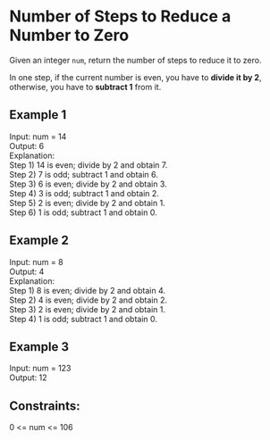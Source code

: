 # Number of Steps to Reduce a Number to Zero

Given an integer `num`, return the number of steps to reduce it to zero.

In one step, if the current number is even, you have to **divide it by 2**, otherwise, you have to **subtract 1** from it.

## Example 1
Input: num = 14  
Output: 6  
Explanation:  
Step 1) 14 is even; divide by 2 and obtain 7.  
Step 2) 7 is odd; subtract 1 and obtain 6.  
Step 3) 6 is even; divide by 2 and obtain 3.   
Step 4) 3 is odd; subtract 1 and obtain 2.  
Step 5) 2 is even; divide by 2 and obtain 1.  
Step 6) 1 is odd; subtract 1 and obtain 0.  

## Example 2
Input: num = 8  
Output: 4  
Explanation:   
Step 1) 8 is even; divide by 2 and obtain 4.   
Step 2) 4 is even; divide by 2 and obtain 2.   
Step 3) 2 is even; divide by 2 and obtain 1.   
Step 4) 1 is odd; subtract 1 and obtain 0.  

## Example 3
Input: num = 123  
Output: 12

## Constraints:  
0 <= num <= 106